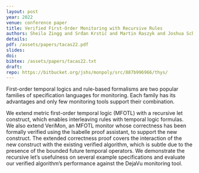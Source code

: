 ```yaml
---
layout: post
year: 2022
venue: conference paper
title: Verified First-Order Monitoring with Recursive Rules
authors: Sheila Zingg and Srđan Krstić and Martin Raszyk and Joshua Schneider and Dmitriy Traytel
details:
pdf: /assets/papers/tacas22.pdf
slides:
doi: 
bibtex: /assets/papers/tacas22.txt
draft:
repo: https://bitbucket.org/jshs/monpoly/src/887b996966/thys/
---
```


First-order temporal logics and rule-based formalisms are two popular families of specification
languages for monitoring. Each family has its advantages and only few monitoring tools support their
combination. 

We extend metric first-order temporal logic (MFOTL) with a recursive let construct, which enables interleaving rules with temporal logic formulas. We also extend VeriMon, an MFOTL monitor whose correctness has been formally verified using the Isabelle proof assistant, to support the new construct. The extended correctness proof covers the interaction of the new construct with the existing verified algorithm, which is subtle due to the presence of the bounded future temporal operators. We demonstrate the recursive let’s usefulness on several example specifications and evaluate our verified algorithm’s performance against the DejaVu monitoring tool.